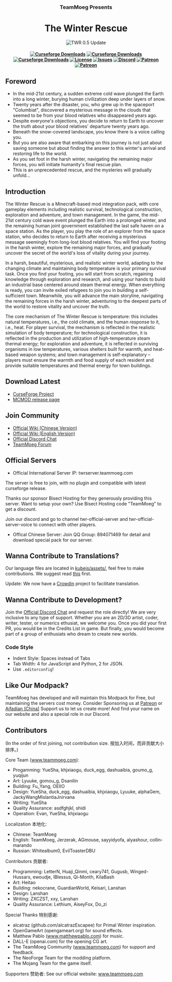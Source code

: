 <h3 align="center">TeamMoeg Presents</h3>
<h1 align="center">The Winter Rescue</h1>
<div align="center">
    <img src="https://i.imgur.com/7W3dnEF.png" alt="TWR 0.5 Update">
</div>

<h4 align="center">
	<a href="https://www.curseforge.com/minecraft/modpacks/the-winter-rescue"><img src="https://cf.way2muchnoise.eu/title/535790.svg?badge_style=flat" alt="Curseforge Downloads"></a>
    	<a href="https://www.curseforge.com/minecraft/modpacks/the-winter-rescue"><img src="http://cf.way2muchnoise.eu/full_535790_downloads.svg?badge_style=flat" alt="Curseforge Downloads"></a>
	<a href="https://www.curseforge.com/minecraft/modpacks/the-winter-rescue"><img src="https://cf.way2muchnoise.eu/versions/For%20MC_535790_all.svg?badge_style=flat" alt="Curseforge Downloads"></a>
	<a href="https://github.com/TeamMoegMC/The-Winter-Rescue/blob/master/LICENSE.txt"><img src="https://img.shields.io/badge/%20license-brightgreen?style=flat-square" alt="License"></a>
	<a href="https://github.com/TeamMoegMC/The-Winter-Rescue/issues"><img src="https://img.shields.io/github/issues/TeamMoegMC/The-Winter-Rescue?style=flat-square" alt="Issues"></a>
	<a href="https://discord.gg/BWn6E94"><img src="https://img.shields.io/badge/discord-chat%20with%20players-blue?style=flat-square" alt="Discord"></a>
	<a href="https://www.patreon.com/TeamMoegProjects"><img src="https://img.shields.io/badge/patreon-support%20the%20devs-orange.svg?style=flat-square" alt="Patreon"></a>
	<a href="https://afdian.com/a/teammoeg"><img src="https://img.shields.io/badge/爱发电-赞助我们-blueviolet.svg?style=flat-square" alt="Patreon"></a><br>
</h4>

## Foreword

- In the mid-21st century, a sudden extreme cold wave plunged the Earth into a long winter, burying human civilization deep under layers of snow.
- Twenty years after the disaster, you, who grew up in the spaceport "Columbiat", discovered a mysterious message in the clouds that seemed to be from your blood relatives who disappeared years ago.
- Despite everyone's objections, you decide to return to Earth to uncover the truth about your blood relatives' departure twenty years ago.
- Beneath the snow-covered landscape, you know there is a voice calling you.
- But you are also aware that embarking on this journey is not just about saving someone but about finding the answer to this winter's arrival and restoring life to the world.
- As you set foot in the harsh winter, navigating the remaining major forces, you will initiate humanity's final rescue plan.
- This is an unprecedented rescue, and the mysteries will gradually unfold...

## Introduction

The Winter Rescue is a Minecraft-based mod integration pack, with core gameplay elements including realistic survival, technological construction, exploration and adventure, and town management. In the game, the mid-21st century cold wave event plunged the Earth into a prolonged winter, and the remaining human joint government established the last safe haven on a space station. As the player, you play the role of an explorer from the space station, who decides to return to Earth after receiving a mysterious message seemingly from long-lost blood relatives. You will find your footing in the harsh winter, explore the remaining major forces, and gradually uncover the secret of the world's loss of vitality during your journey.

In a harsh, beautiful, mysterious, and realistic winter world, adapting to the changing climate and maintaining body temperature is your primary survival task. Once you find your footing, you will start from scratch, regaining knowledge through exploration and research, and using your hands to build an industrial base centered around steam thermal energy. When everything is ready, you can invite exiled refugees to join you in building a self-sufficient town. Meanwhile, you will advance the main storyline, navigating the remaining forces in the harsh winter, adventuring to the deepest parts of the world to restore vitality and uncover the truth.

The core mechanism of The Winter Rescue is temperature: this includes natural temperatures, i.e., the cold climate, and the human response to it, i.e., heat. For player survival, the mechanism is reflected in the realistic simulation of body temperature; for technological construction, it is reflected in the production and utilization of high-temperature steam thermal energy; for exploration and adventure, it is reflected in surviving organisms in low temperatures, various shelters built for warmth, and heat-based weapon systems; and town management is self-explanatory – players must ensure the warmth and food supply of each resident and provide suitable temperatures and thermal energy for town buildings.

## Download Latest

- [CurseForge Project](https://curseforge.com/minecraft/modpacks/the-winter-rescue)
- [MCMOD release page](https://www.mcmod.cn/modpack/273.html)

## Join Community

- [Official Wiki (Chinese Version)](https://wiki.teammoeg.com/)
- [Official Wiki (English Version)](https://wiki.teammoeg.com/index.php?title=The_Winter_Rescue)
- [Official Discord Chat](https://discord.gg/BWn6E94)
- [TeamMoeg Forum](https://forum.teammoeg.com/)

## Official Servers

- Official International Server IP: twrserver.teammoeg.com

The server is free to join, with no plugin and compatible with latest curseforge release.

Thanks our sponsor Bisect Hosting for they generously providing this server. Want to setup your own? Use Bisect Hosting code "TeamMoeg" to get a discount.

Join our discord and go to channel twr-official-server and twr-official-server-voice to connect with other players.

- Offical Chinese Server: Join QQ Group: 894071469 for detail and download special pack for our server.

## Wanna Contribute to Translations?
Our language files are located in [kubejs/assets/](https://github.com/TeamMoegMC/TheWinterRescue/tree/master/kubejs/assets), feel free to make contributions. We suggest read [this](https://github.com/TeamMoegMC/TheWinterRescue/tree/master/kubejs/README.md) first.

Update: We now have a [Crowdin](https://crowdin.com/project/the-winter-rescue) project to facilitate translation. 

## Wanna Contribute to Development?
Join the [Official Discord Chat](https://discord.gg/BWn6E94) and request the role directly! We are very inclusive to any type of support. Whether you are an 2D/3D artist, coder, writer, tester, or numerics ethusiat, we welcome you. Once you did your first PR, you would be in the Credits List in game. But finally, you would become part of a group of enthusiats who dream to create new worlds. 

### Code Style

- Indent Style: Spaces instead of Tabs
- Tab Width: 4 for JavaScript and Python, 2 for JSON.
- Use `.editorconfig`!

## Like Our Modpack?

TeamMoeg has developed and will maintain this Modpack for Free, but maintaining the servers cost money. Consider Sponsoring us at [Patreon](https://www.patreon.com/TeamMoeg) or [Aifadian (China)](https://afdian.com/a/teammoeg)
Support us to let us create more! And find your name on our website and also a special role in our Discord. 

## Contributors

(In the order of first joining, not contribution size. 按加入时间，而非贡献大小排序。)

Core Team (www.teammoeg.com):
- Progamming: YueSha, khjxiaogu, duck_egg, dashuaibia, goumo_g, yuqijun
- Art: Lyuuke, gomou_g, Dsanilin
- Building: Fu_Yang, OEIIO
- Design: YueSha, duck_egg, dashuaibia, khjxiaogu, Lyuuke, alphaGem, JackyWangMislantiaJnirvana
- Writing: YueSha
- Quality Assurance: asdfghjkl, shidi
- Operation: Evan, YueSha, khjxiaogu

Localization 本地化:
- Chinese: TeamMoeg
- English: TeamMoeg, Jerzerak, AGmouse, sayyidyofa, alyashour, collin-marando
- Russian: Whitealbum0, EvilToasterDBU

Contributors 贡献者:
- Programming: LetterN, Huaji_Qinmi, ceary741, Gugusb, Winged-Hussars, ewoudje, IBlessus, Qi-Month,  KilaBash
- Art: Heitao
- Building: nekocrane, GuardianWorld, Keisari, Lanshan
- Design: Lanshan
- Writing: ZXCZST, xxy, Lanshan
- Quality Assurance: Lethium, AiseyFox, Do_zi

Special Thanks 特别感谢:
- alcatraz (github.com/alcatrazEscapee) for Primal Winter inspiration.
- OpenGameArt (opengameart.org) for sound effects.
- Matthew Pablo (www.matthewpablo.com) for music.
- DALL-E (openai.com) for the opening CG art.
- The TeamMoeg Community (www.teammoeg.com) for support and feedback.
- The NeoForge Team for the modding platform.
- The Mojang Team for the game itself.

Supporters 赞助者:
See our official website: www.teammoeg.com
